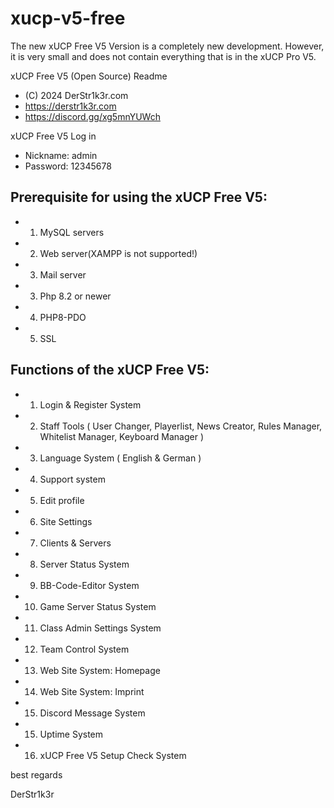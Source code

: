 # xucp-v5-free
The new xUCP Free V5 Version is a completely new development. 
However, it is very small and does not contain everything that is in the xUCP Pro V5.

xUCP Free V5 (Open Source) Readme
*  (C) 2024 DerStr1k3r.com
*  https://derstr1k3r.com
*  https://discord.gg/xg5mnYUWch

xUCP Free V5 Log in
*  Nickname: admin
*  Password: 12345678

## Prerequisite for using the xUCP Free V5:
*  1. MySQL servers
*  2. Web server(XAMPP is not supported!)
*  3. Mail server
*  3. Php 8.2 or newer
*  4. PHP8-PDO
*  5. SSL

## Functions of the xUCP Free V5:
*  1. Login & Register System
*  2. Staff Tools ( User Changer, Playerlist, News Creator, Rules Manager, Whitelist Manager, Keyboard Manager )
*  3. Language System ( English & German )
*  4. Support system
*  5. Edit profile
*  6. Site Settings
*  7. Clients & Servers
*  8. Server Status System
*  9. BB-Code-Editor System
* 10. Game Server Status System
* 11. Class Admin Settings System
* 12. Team Control System
* 13. Web Site System: Homepage
* 14. Web Site System: Imprint
* 15. Discord Message System
* 15. Uptime System
* 16. xUCP Free V5 Setup Check System
  

best regards

DerStr1k3r
